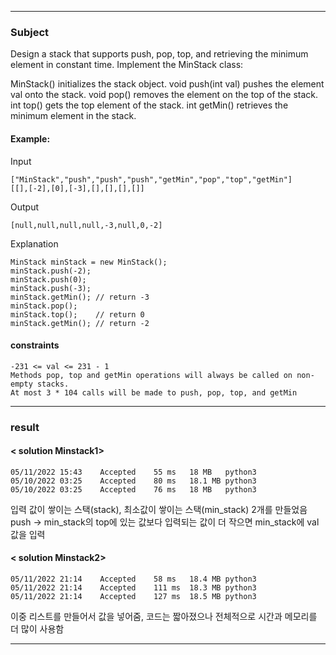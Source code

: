 ***

### Subject

Design a stack that supports push, pop, top, and retrieving the minimum element in constant time.
Implement the MinStack class:

MinStack() initializes the stack object.
void push(int val) pushes the element val onto the stack.
void pop() removes the element on the top of the stack.
int top() gets the top element of the stack.
int getMin() retrieves the minimum element in the stack.


#### Example:

Input
```
["MinStack","push","push","push","getMin","pop","top","getMin"]
[[],[-2],[0],[-3],[],[],[],[]]
```

Output
```
[null,null,null,null,-3,null,0,-2]
```

Explanation
```
MinStack minStack = new MinStack();
minStack.push(-2);
minStack.push(0);
minStack.push(-3);
minStack.getMin(); // return -3
minStack.pop();
minStack.top();    // return 0
minStack.getMin(); // return -2
```

#### constraints

```
-231 <= val <= 231 - 1
Methods pop, top and getMin operations will always be called on non-empty stacks.
At most 3 * 104 calls will be made to push, pop, top, and getMin
```

***

### result

#### < solution Minstack1>
```
05/11/2022 15:43	Accepted	55 ms	18 MB	python3
05/10/2022 03:25	Accepted	80 ms	18.1 MB	python3
05/10/2022 03:25	Accepted	76 ms	18 MB	python3
```
입력 값이 쌓이는 스택(stack), 최소값이 쌓이는 스택(min_stack) 2개를 만들었음
push -> min_stack의 top에 있는 값보다 입력되는 값이 더 작으면 min_stack에 val 값을 입력

#### < solution Minstack2>
```
05/11/2022 21:14	Accepted	58 ms	18.4 MB	python3
05/11/2022 21:14	Accepted	111 ms	18.3 MB	python3
05/11/2022 21:14	Accepted	127 ms	18.5 MB	python3
```
이중 리스트를 만들어서 값을 넣어줌, 코드는 짧아졌으나 전체적으로 시간과 메모리를 더 많이 사용함

***
